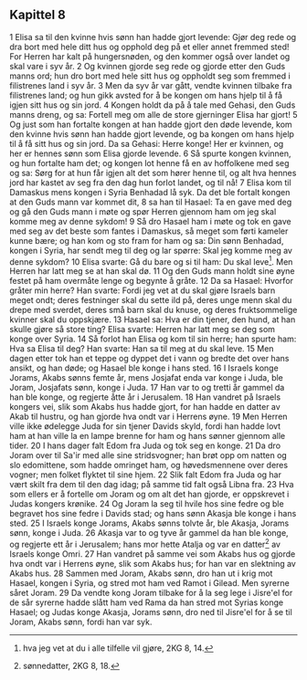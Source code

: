 ## Kapittel 8

1 Elisa sa til den kvinne hvis sønn han hadde gjort levende: Gjør deg rede og dra bort med hele ditt hus og opphold deg på et eller annet fremmed sted! For Herren har kalt på hungersnøden, og den kommer også over landet og skal vare i syv år.
2 Og kvinnen gjorde seg rede og gjorde etter den Guds manns ord; hun dro bort med hele sitt hus og oppholdt seg som fremmed i filistrenes land i syv år.
3 Men da syv år var gått, vendte kvinnen tilbake fra filistrenes land; og hun gikk avsted for å be kongen om hans hjelp til å få igjen sitt hus og sin jord.
4 Kongen holdt da på å tale med Gehasi, den Guds manns dreng, og sa: Fortell meg om alle de store gjerninger Elisa har gjort!
5 Og just som han fortalte kongen at han hadde gjort den døde levende, kom den kvinne hvis sønn han hadde gjort levende, og ba kongen om hans hjelp til å få sitt hus og sin jord. Da sa Gehasi: Herre konge! Her er kvinnen, og her er hennes sønn som Elisa gjorde levende.
6 Så spurte kongen kvinnen, og hun fortalte ham det; og kongen lot henne få en av hoffolkene med seg og sa: Sørg for at hun får igjen alt det som hører henne til, og alt hva hennes jord har kastet av seg fra den dag hun forlot landet, og til nå!
7 Elisa kom til Damaskus mens kongen i Syria Benhadad lå syk. Da det ble fortalt kongen at den Guds mann var kommet dit,
8 sa han til Hasael: Ta en gave med deg og gå den Guds mann i møte og spør Herren gjennom ham om jeg skal komme meg av denne sykdom!
9 Så dro Hasael ham i møte og tok en gave med seg av det beste som fantes i Damaskus, så meget som førti kameler kunne bære; og han kom og sto fram for ham og sa: Din sønn Benhadad, kongen i Syria, har sendt meg til deg og lar spørre: Skal jeg komme meg av denne sykdom?
10 Elisa svarte: Gå du bare og si til ham: Du skal leve[^1]. Men Herren har latt meg se at han skal dø.
11 Og den Guds mann holdt sine øyne festet på ham overmåte lenge og begynte å gråte.
12 Da sa Hasael: Hvorfor gråter min herre? Han svarte: Fordi jeg vet at du skal gjøre Israels barn meget ondt; deres festninger skal du sette ild på, deres unge menn skal du drepe med sverdet, deres små barn skal du knuse, og deres fruktsommelige kvinner skal du oppskjære.
13 Hasael sa: Hva er din tjener, den hund, at han skulle gjøre så store ting? Elisa svarte: Herren har latt meg se deg som konge over Syria.
14 Så forlot han Elisa og kom til sin herre; han spurte ham: Hva sa Elisa til deg? Han svarte: Han sa til meg at du skal leve.
15 Men dagen etter tok han et teppe og dyppet det i vann og bredte det over hans ansikt, og han døde; og Hasael ble konge i hans sted.
16 I Israels konge Jorams, Akabs sønns femte år, mens Josjafat enda var konge i Juda, ble Joram, Josjafats sønn, konge i Juda.
17 Han var to og tretti år gammel da han ble konge, og regjerte åtte år i Jerusalem.
18 Han vandret på Israels kongers vei, slik som Akabs hus hadde gjort, for han hadde en datter av Akab til hustru, og han gjorde hva ondt var i Herrens øyne.
19 Men Herren ville ikke ødelegge Juda for sin tjener Davids skyld, fordi han hadde lovt ham at han ville la en lampe brenne for ham og hans sønner gjennom alle tider.
20 I hans dager falt Edom fra Juda og tok seg en konge.
21 Da dro Joram over til Sa'ir med alle sine stridsvogner; han brøt opp om natten og slo edomittene, som hadde omringet ham, og høvedsmennene over deres vogner; men folket flyktet til sine hjem.
22 Slik falt Edom fra Juda og har vært skilt fra dem til den dag idag; på samme tid falt også Libna fra.
23 Hva som ellers er å fortelle om Joram og om alt det han gjorde, er oppskrevet i Judas kongers krønike.
24 Og Joram la seg til hvile hos sine fedre og ble begravet hos sine fedre i Davids stad; og hans sønn Akasja ble konge i hans sted.
25 I Israels konge Jorams, Akabs sønns tolvte år, ble Akasja, Jorams sønn, konge i Juda.
26 Akasja var to og tyve år gammel da han ble konge, og regjerte ett år i Jerusalem; hans mor hette Atalja og var en datter[^2] av Israels konge Omri.
27 Han vandret på samme vei som Akabs hus og gjorde hva ondt var i Herrens øyne, slik som Akabs hus; for han var en slektning av Akabs hus.
28 Sammen med Joram, Akabs sønn, dro han ut i krig mot Hasael, kongen i Syria, og stred mot ham ved Ramot i Gilead. Men syrerne såret Joram.
29 Da vendte kong Joram tilbake for å la seg lege i Jisre'el for de sår syrerne hadde slått ham ved Rama da han stred mot Syrias konge Hasael; og Judas konge Akasja, Jorams sønn, dro ned til Jisre'el for å se til Joram, Akabs sønn, fordi han var syk.

[^1]:  hva jeg vet at du i alle tilfelle vil gjøre, 2KG 8, 14.
[^2]:  sønnedatter, 2KG 8, 18.
